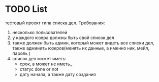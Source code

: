 TODO List
====================
тестовый проект типа списка дел.
Требования: 
1. несколько пользователей
2. у каждого юзера должны быть свой список дел
3. также должен быть админ, который может видеть все списки дел, 
    также админить юзеров(менять их данные, а именно ник, мейл, пароль )
4. список дел может иметь:
    - срок, а может не иметь.,  
    - статус done or not
    - дату начала, а также дату создания